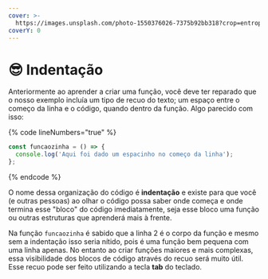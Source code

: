 ```yaml
---
cover: >-
  https://images.unsplash.com/photo-1550376026-7375b92bb318?crop=entropy&cs=srgb&fm=jpg&ixid=M3wxOTcwMjR8MHwxfHNlYXJjaHwxfHxvcmdhbml6YXRpb258ZW58MHx8fHwxNjg5MDAyODc2fDA&ixlib=rb-4.0.3&q=85
coverY: 0
---
```


# 😎 Indentação

Anteriormente ao aprender a criar uma função, você deve ter reparado que o nosso exemplo incluía um tipo de recuo do texto; um espaço entre o começo da linha e o código, quando dentro da função. Algo parecido com isso:

{% code lineNumbers="true" %}
```javascript
const funcaozinha = () => {
  console.log('Aqui foi dado um espacinho no começo da linha');
};
```
{% endcode %}

O nome dessa organização do código é **indentação** e existe para que você (e outras pessoas) ao olhar o código possa saber onde começa e onde termina esse "bloco" do código imediatamente, seja esse bloco uma função ou outras estruturas que aprenderá mais à frente.

Na função `funcaozinha` é sabido que a linha 2 é o corpo da função e mesmo sem a indentação isso seria nítido, pois é uma função bem pequena com uma linha apenas. No entanto ao criar funções maiores e mais complexas, essa visibilidade dos blocos de código através do recuo será muito útil. Esse recuo pode ser feito utilizando a tecla **tab** do teclado.
